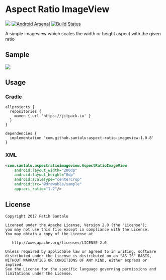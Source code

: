 # Aspect Ratio ImageView

[![](https://jitpack.io/v/santalu/aspect-ratio-imageview.svg)](https://jitpack.io/#santalu/aspect-ratio-imageview) [![Android Arsenal](https://img.shields.io/badge/Android%20Arsenal-Aspect%20Ratio%20ImageView-brightgreen.svg?style=flat)](https://android-arsenal.com/details/1/6071) [![Build Status](https://travis-ci.org/santalu/aspect-ratio-imageview.svg?branch=master)](https://travis-ci.org/santalu/aspect-ratio-imageview)

A simple imageview which scales the width or height aspect with the given ratio

## Sample

<img src="https://github.com/santalu/aspect-ratio-imageview/blob/master/media/sample.webp"/>

## Usage

### Gradle
```
allprojects {
  repositories {
    maven { url 'https://jitpack.io' }
  }
}
```
```
dependencies {
  implementation 'com.github.santalu:aspect-ratio-imageview:1.0.8'
}
```

### XML
```xml
<com.santalu.aspectratioimageview.AspectRatioImageView
    android:layout_width="200dp"
    android:layout_height="0dp"
    android:scaleType="centerCrop"
    android:src="@drawable/sample"
    app:ari_ratio="1.2"/>
```

## License
```
Copyright 2017 Fatih Santalu

Licensed under the Apache License, Version 2.0 (the "License");
you may not use this file except in compliance with the License.
You may obtain a copy of the License at

   http://www.apache.org/licenses/LICENSE-2.0

Unless required by applicable law or agreed to in writing, software
distributed under the License is distributed on an "AS IS" BASIS,
WITHOUT WARRANTIES OR CONDITIONS OF ANY KIND, either express or implied.
See the License for the specific language governing permissions and
limitations under the License.
